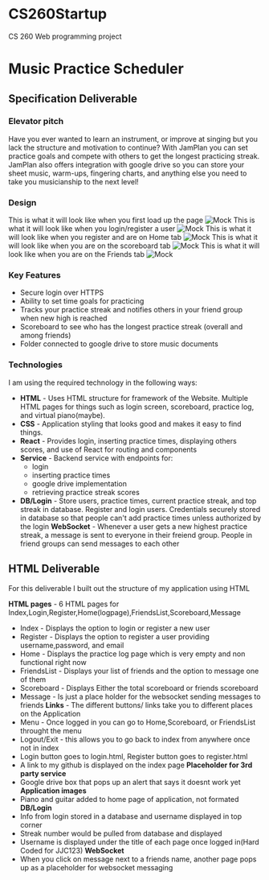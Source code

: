 # CS260Startup
CS 260 Web programming project

# Music Practice Scheduler

## Specification Deliverable

### Elevator pitch

Have you ever wanted to learn an instrument, or improve at singing but you lack the structure and motivation to continue? With JamPlan you can set practice goals and compete with others to get the longest practicing streak. JamPlan also offers integration with google drive so you can store your sheet music, warm-ups, fingering charts, and anything else you need to take you musicianship to the next level!

### Design 

This is what it will look like when you first load up the page
![Mock](WebsiteOutlinePictures/Homepage.jpg)
This is what it will look like when you login/register a user
![Mock](WebsiteOutlinePictures/LoginPage.jpg)
This is what it will look like when you register and are on Home tab
![Mock](WebsiteOutlinePictures/LogPage.jpg)
This is what it will look like when you are on the scoreboard tab
![Mock](WebsiteOutlinePictures/ScoreboardPage.jpg)
This is what it will look like when you are on the Friends tab
![Mock](WebsiteOutlinePictures/FriendsListPage.jpg)

### Key Features

- Secure login over HTTPS
- Ability to set time goals for practicing 
- Tracks your practice streak and notifies others in your friend group when new high is reached 
- Scoreboard to see who has the longest practice streak (overall and among friends)
- Folder connected to google drive to store music documents


### Technologies 

I am using the required technology in the following ways:

- **HTML** - Uses HTML structure for framework of the Website. Multiple HTML pages for things such as login screen, scoreboard, practice log, and virtual piano(maybe). 
- **CSS** - Application styling that looks good and makes it easy to find things.
- **React** - Provides login, inserting practice times, displaying others scores, and use of React for routing and components 
- **Service** - Backend service with endpoints for:
   - login
   - inserting practice times
   - google drive implementation 
   - retrieving practice streak scores 
- **DB/Login** - Store users, practice times, current practice streak, and top streak in database. Register and login users. Credentials securely stored in database so that people can't add practice times unless authorized by the login
**WebSocket** - Whenever a user gets a new highest practice streak, a message is sent to everyone in their freiend group. People in friend groups can send messages to each other

## HTML Deliverable

For this deliverable I built out the structure of my application using HTML

**HTML pages** - 6 HTML pages for Index,Login,Register,Home(logpage),FriendsList,Scoreboard,Message
   - Index - Displays the option to login or register a new user
   - Register - Displays the option to register a user providing username,password, and email
   - Home - Displays the practice log page which is very empty and non functional right now
   - FriendsList - Displays your list of friends and the option to message one of them
   - Scoreboard - Displays Either the total scoreboard or friends scoreboard
   - Message - Is just a place holder for the websocket sending messages to friends 
**Links** - The different buttons/ links take you to different places on the Application
   - Menu - Once logged in you can go to Home,Scoreboard, or FriendsList throught the menu
   - Logout/Exit - this allows you to go back to index from anywhere once not in index
   - Login button goes to login.html, Register button goes to register.html
   - A link to my github is displayed on the index page
**Placeholder for 3rd party service**
   - Google drive box that pops up an alert that says it doesnt work yet
**Application images** 
   - Piano and guitar added to home page of application, not formated 
**DB/Login**
   - Info from login stored in a database and username displayed in top corner
   - Streak number would be pulled from database and displayed
   - Username is displayed under the title of each page once logged in(Hard Coded for JJC123)
**WebSocket**
   - When you click on message next to a friends name, another page pops up as a placeholder for websocket messaging